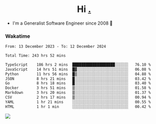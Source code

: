 <h1 align="center">Hi <a href="https://www.hackerrank.com/erasmosaraujo">.</a></h1>
 
- I'm a Generalist Software Engineer  since 2008 🚀
<!--  
<p align="left">
  <a href="https://github.com/erasmosoares/github-readme-stats">
    <img
      align="center"
      src="https://github-readme-stats.vercel.app/api/top-langs/?username=erasmosoares&theme=radical&layout=compact"
    />
  </a>
  <a href="https://github.com/erasmosoares/github-readme-stats">
    [![Harlok's WakaTime stats](https://github-readme-stats.vercel.app/api/wakatime?username=ffflabs)](https://github.com/anuraghazra/github-readme-stats)
  </a>
</p>

<!--
 ### Repo 
 
<p align="left">
 <a href="https://github.com/erasmosoares/github-readme-stats">
    <img
      align="center"
      height="165"
      src="https://github-readme-stats.vercel.app/api/pin?username=erasmosoares&repo=sample-node&title_color=fff&icon_color=f9f9f9&text_color=9f9f9f&bg_color=151515"
    />
  </a>
  <a href="https://github.com/erasmosoares/github-readme-stats">
    <img
      align="center"
      height="165"
      src="https://github-readme-stats.vercel.app/api/pin?username=erasmosoares&repo=sample-node&title_color=fff&icon_color=f9f9f9&text_color=9f9f9f&bg_color=151515"
    />
  </a>
</p>
-->

 ### Wakatime 

<!--START_SECTION:waka-->

```txt
From: 13 December 2023 - To: 12 December 2024

Total Time: 243 hrs 52 mins

TypeScript    186 hrs 2 mins  ███████████████████░░░░░░   76.10 %
JavaScript    14 hrs 51 mins  █▓░░░░░░░░░░░░░░░░░░░░░░░   06.08 %
Python        11 hrs 56 mins  █▒░░░░░░░░░░░░░░░░░░░░░░░   04.88 %
JSON          8 hrs 21 mins   █░░░░░░░░░░░░░░░░░░░░░░░░   03.42 %
Go            8 hrs 18 mins   █░░░░░░░░░░░░░░░░░░░░░░░░   03.40 %
Docker        3 hrs 51 mins   ▒░░░░░░░░░░░░░░░░░░░░░░░░   01.58 %
Markdown      3 hrs 20 mins   ▒░░░░░░░░░░░░░░░░░░░░░░░░   01.37 %
CSV           2 hrs 17 mins   ▒░░░░░░░░░░░░░░░░░░░░░░░░   00.94 %
YAML          1 hr 21 mins    ░░░░░░░░░░░░░░░░░░░░░░░░░   00.55 %
HTML          1 hr 1 min      ░░░░░░░░░░░░░░░░░░░░░░░░░   00.42 %
```

<!--END_SECTION:waka-->

![](https://komarev.com/ghpvc/?username=erasmosoares&color=brightgreen)

